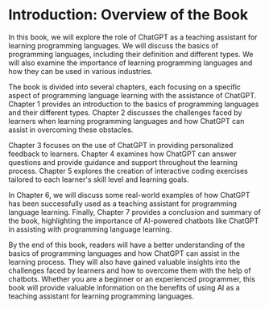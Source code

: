 Introduction: Overview of the Book
==================================

In this book, we will explore the role of ChatGPT as a teaching assistant for learning programming languages. We will discuss the basics of programming languages, including their definition and different types. We will also examine the importance of learning programming languages and how they can be used in various industries.

The book is divided into several chapters, each focusing on a specific aspect of programming language learning with the assistance of ChatGPT. Chapter 1 provides an introduction to the basics of programming languages and their different types. Chapter 2 discusses the challenges faced by learners when learning programming languages and how ChatGPT can assist in overcoming these obstacles.

Chapter 3 focuses on the use of ChatGPT in providing personalized feedback to learners. Chapter 4 examines how ChatGPT can answer questions and provide guidance and support throughout the learning process. Chapter 5 explores the creation of interactive coding exercises tailored to each learner's skill level and learning goals.

In Chapter 6, we will discuss some real-world examples of how ChatGPT has been successfully used as a teaching assistant for programming language learning. Finally, Chapter 7 provides a conclusion and summary of the book, highlighting the importance of AI-powered chatbots like ChatGPT in assisting with programming language learning.

By the end of this book, readers will have a better understanding of the basics of programming languages and how ChatGPT can assist in the learning process. They will also have gained valuable insights into the challenges faced by learners and how to overcome them with the help of chatbots. Whether you are a beginner or an experienced programmer, this book will provide valuable information on the benefits of using AI as a teaching assistant for learning programming languages.
